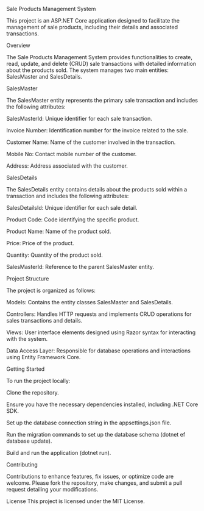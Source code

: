 Sale Products Management System

This project is an ASP.NET Core application designed to facilitate the management of sale products, including their details and associated transactions.

Overview

The Sale Products Management System provides functionalities to create, read, update, and delete (CRUD) sale transactions with detailed information about the products sold. The system manages two main entities: SalesMaster and SalesDetails.

SalesMaster

The SalesMaster entity represents the primary sale transaction and includes the following attributes:

SalesMasterId: Unique identifier for each sale transaction.

Invoice Number: Identification number for the invoice related to the sale.

Customer Name: Name of the customer involved in the transaction.

Mobile No: Contact mobile number of the customer.

Address: Address associated with the customer.

SalesDetails

The SalesDetails entity contains details about the products sold within a transaction and includes the following attributes:

SalesDetailsId: Unique identifier for each sale detail.

Product Code: Code identifying the specific product.

Product Name: Name of the product sold.

Price: Price of the product.

Quantity: Quantity of the product sold.

SalesMasterId: Reference to the parent SalesMaster entity.

Project Structure

The project is organized as follows:

Models: Contains the entity classes SalesMaster and SalesDetails.

Controllers: Handles HTTP requests and implements CRUD operations for sales transactions and details.

Views: User interface elements designed using Razor syntax for interacting with the system.

Data Access Layer: Responsible for database operations and interactions using Entity Framework Core.

Getting Started

To run the project locally:

Clone the repository.

Ensure you have the necessary dependencies installed, including .NET Core SDK.

Set up the database connection string in the appsettings.json file.

Run the migration commands to set up the database schema (dotnet ef database update).

Build and run the application (dotnet run).

Contributing

Contributions to enhance features, fix issues, or optimize code are welcome. Please fork the repository, make changes, and submit a pull request detailing your modifications.

License
This project is licensed under the MIT License.


